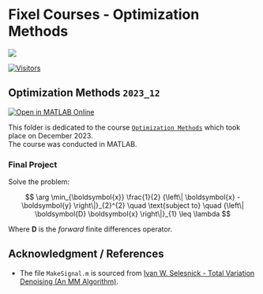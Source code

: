 # Fixel Courses - Optimization Methods

[![](./FixelAlgorithmsLogo.png)](https://fixelalgorithms.gitlab.io)

[![Visitors](https://hits.seeyoufarm.com/api/count/incr/badge.svg?url=https%3A%2F%2Fgithub.com%2FRoyiAvital%2FStackExchangeCodes&count_bg=%2379C83D&title_bg=%23555555&icon=&icon_color=%23E7E7E7&title=Visitors+%28Daily+%2F+Total%29&edge_flat=false)](https://github.com/FixelAlgorithmsTeam/FixelCourses)

## Optimization Methods `2023_12`

[![Open in MATLAB Online](https://www.mathworks.com/images/responsive/global/open-in-matlab-online.svg)](https://matlab.mathworks.com/open/github/v1?repo=FixelAlgorithmsTeam/FixelCourses)

This folder is dedicated to the course [`Optimization Methods`](https://fixelalgorithms.gitlab.io/courses/optimizationmethods) which took place on December 2023.  
The course was conducted in MATLAB.

### Final Project

Solve the problem:

$$ \arg \min_{\boldsymbol{x}} \frac{1}{2} {\left\| \boldsymbol{x} - \boldsymbol{y} \right\|}_{2}^{2} \quad \text{subject to} \quad {\left\| \boldsymbol{D} \boldsymbol{x} \right\|}_{1} \leq \lambda $$

Where $\boldsymbol{D}$ is the _forward_ finite differences operator.

## Acknowledgment / References

 - The file `MakeSignal.m` is sourced from [Ivan W. Selesnick - Total Variation Denoising (An MM Algorithm)](https://eeweb.engineering.nyu.edu/iselesni/lecture_notes/TVDmm).
